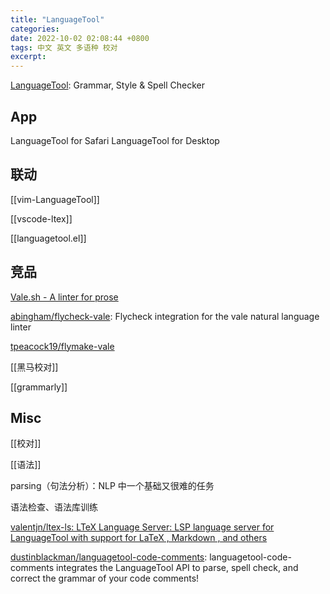 ```yaml
---
title: "LanguageTool"
categories: 
date: 2022-10-02 02:08:44 +0800
tags: 中文 英文 多语种 校对
excerpt: 
---
```


[LanguageTool](https://languagetool.org/): Grammar, Style & Spell Checker

## App

LanguageTool for Safari
LanguageTool for Desktop



## 联动

[[vim-LanguageTool]]

[[vscode-ltex]]

[[languagetool.el]]


## 竞品

[Vale.sh - A linter for prose](https://vale.sh/)

[abingham/flycheck-vale](https://github.com/abingham/flycheck-vale): Flycheck integration for the vale natural language linter

[tpeacock19/flymake-vale](https://github.com/tpeacock19/flymake-vale)

[[黑马校对]]

[[grammarly]]


## Misc

[[校对]]

[[语法]]

parsing（句法分析）：NLP 中一个基础又很难的任务

语法检查、语法库训练

[valentjn/ltex-ls: LTeX Language Server: LSP language server for LanguageTool with support for LaTeX , Markdown , and others](https://github.com/valentjn/ltex-ls)


[dustinblackman/languagetool-code-comments](https://github.com/dustinblackman/languagetool-code-comments): languagetool-code-comments integrates the LanguageTool API to parse, spell check, and correct the grammar of your code comments!



